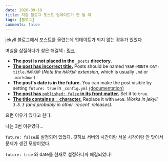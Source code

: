 ```yaml
---
date: 2020-09-19
title: 지킬 블로그 포스트 업데이트가 안 될 때
tags: [블로그]
comments: false
---
```


jekyll 블로그에서 포스트를 올렸는데 업데이트가 되지 않는 경우가 있었다

며칠을 삽질하다가 찾은 해결책 : [링크](https://stackoverflow.com/questions/30625044/jekyll-post-not-generated)

- **The post is not placed in the** `_posts` **directory.**
- [**The post has incorrect title.**](https://stackoverflow.com/questions/15046420/jekyll-not-generating-posts) Posts should be named `YEAR-MONTH-DAY-title.MARKUP` (_Note the `MARKUP` extension_, which is usually `.md` or `.markdown`)
- **The post's date is in the future.** You can make the post visible by setting `future: true` in `_config.yml` [(documentation)](https://jekyllrb.com/docs/configuration/#build-command-options)
- [**The post has** `published: false` **in its front matter.**](https://stackoverflow.com/questions/16990138/jekyll-not-generating-posts) Set it to `true`.
- [**The title contains a** `:` **character.**](https://stackoverflow.com/questions/10963002/jekyll-new-posts-not-being-generated) Replace it with `&#58`. _Works in jekyll `3.8.3` (and probably in other 'recent' releases)._

요런 이유가 있다고 한다.

나는 3번 이유였다...

`future: false`로 설정되어 있었다. 깃허브 서버의 시간이랑 서울 시각이랑 안 맞아서 문제가 생긴 모양이었다.

`future: true` 와 date를 현재로 설정하니까 해결되었다!
